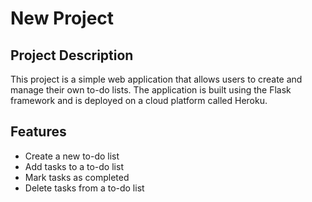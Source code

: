 # New Project

## Project Description

This project is a simple web application that allows users to create and manage their own to-do lists. The application is built using the Flask framework and is deployed on a cloud platform called Heroku.

## Features

* Create a new to-do list
* Add tasks to a to-do list
* Mark tasks as completed
* Delete tasks from a to-do list